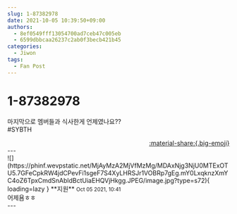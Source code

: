 ```yaml
---
slug: 1-87382978
date: 2021-10-05 10:39:50+09:00
authors:
  - 8ef0549fff13054700ad7ceb47c005eb
  - 6599dbbcaa26237c2ab0f3becb421b45
categories:
  - Jiwon
tags:
  - Fan Post
---
```


# 1-87382978

<div class="post-container" markdown="1">
<div class="content-container md-sidebar__scrollwrap" markdown="1">

마지막으로 멤버들과 식사한게 언제였나요??<br>\#SYBTH

</div>
</div>

<div style="text-align: right;" markdown="1">
<a href="https://weverse.io/fromis9/fanpost/1-87382978" style="text-align: right;">:material-share:{.big-emoji}</a>
</div>
---

<div class="comments-container md-sidebar__scrollwrap" markdown="1">
<div class="comment" markdown="1">
<div class='id-container' markdown="1">
![](https://phinf.wevpstatic.net/MjAyMzA2MjVfMzMg/MDAxNjg3NjU0MTExOTU5.7GFeCpkRW4jdCPevFi1sgeF7S4XyLHRSJr1VOBRp7gEg.mY0LxqknzXmYC4oZ6TpxCmdSnAbldBctUiaEHQVjHkgg.JPEG/image.jpg?type=s72){ loading=lazy }
**<span class="artist">지원</span>** <small>Oct 05 2021, 10:41</small><br>
</div>
<div class='comment-body' markdown="1">
어제욤ㅎㅎ
</div>
</div>
</div>
---
